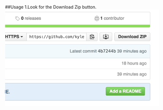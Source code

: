 ##Usage
1.Look for the Download Zip button.
![alt tag](https://raw.githubusercontent.com/kyleschnirring/Fast-Photo-Copier/master/images/download.png)
